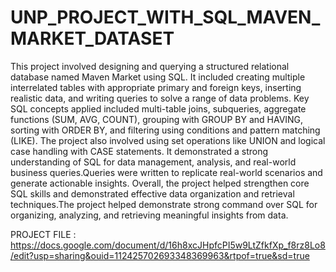 # UNP_PROJECT_WITH_SQL_MAVEN_MARKET_DATASET


This project involved designing and querying a structured relational database named Maven Market using SQL. It included creating multiple interrelated tables with appropriate primary and foreign keys, inserting realistic data, and writing queries to solve a range of data problems. Key SQL concepts applied included multi-table joins, subqueries, aggregate functions (SUM, AVG, COUNT), grouping with GROUP BY and HAVING, sorting with ORDER BY, and filtering using conditions and pattern matching (LIKE). The project also involved using set operations like UNION and logical case handling with CASE statements. It demonstrated a strong understanding of SQL for data management, analysis, and real-world business queries.Queries were written to replicate real-world scenarios and generate actionable insights. Overall, the project helped strengthen core SQL skills and demonstrated effective data organization and retrieval techniques.The project helped demonstrate strong command over SQL for organizing, analyzing, and retrieving meaningful insights from data.


PROJECT FILE : https://docs.google.com/document/d/16h8xcJHpfcPI5w9LtZfkfXp_f8rz8Lo8/edit?usp=sharing&ouid=112425702693348369963&rtpof=true&sd=true

